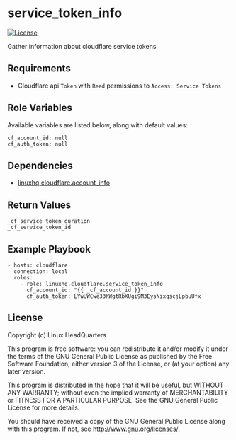 # service\_token\_info

[![License](https://img.shields.io/badge/license-GPLv3-brightgreen.svg?style=flat)](COPYING)

Gather information about cloudflare service tokens

## Requirements

* Cloudflare api `Token` with `Read` permissions to `Access: Service Tokens`

## Role Variables

Available variables are listed below, along with default values:

    cf_account_id: null
    cf_auth_token: null

## Dependencies

* [linuxhq.cloudflare.account_info](https://github.com/linuxhq/ansible-collection-cloudflare/tree/main/roles/account_info)

## Return Values

    _cf_service_token_duration
    _cf_service_token_id

## Example Playbook

    - hosts: cloudflare
      connection: local
      roles:
        - role: linuxhq.cloudflare.service_token_info
          cf_account_id: "{{ _cf_account_id }}"
          cf_auth_token: LYwUWCwe33KWgtRbXUgi9M3EysNixqscjLpbuUfx

## License

Copyright (c) Linux HeadQuarters

This program is free software: you can redistribute it and/or modify
it under the terms of the GNU General Public License as published by
the Free Software Foundation, either version 3 of the License, or
(at your option) any later version.

This program is distributed in the hope that it will be useful,
but WITHOUT ANY WARRANTY; without even the implied warranty of
MERCHANTABILITY or FITNESS FOR A PARTICULAR PURPOSE. See the
GNU General Public License for more details.

You should have received a copy of the GNU General Public License
along with this program. If not, see <http://www.gnu.org/licenses/>.
